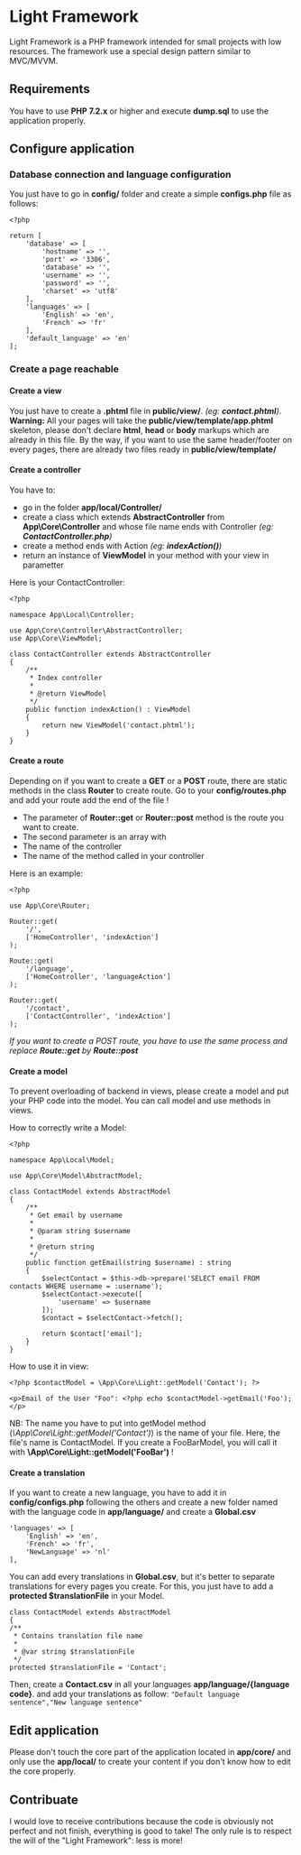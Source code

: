 # Light Framework

Light Framework is a PHP framework intended for small projects with low resources. The framework use a special design pattern similar to MVC/MVVM.

## Requirements
You have to use **PHP 7.2.x** or higher and execute **dump.sql** to use the application properly.

## Configure application

### Database connection and language configuration
You just have to go in **config/** folder and create a simple **configs.php** file as follows:
    
    <?php
    
    return [
        'database' => [
            'hostname' => '',
            'port' => '3306',
            'database' => '',
            'username' => '',
            'password' => '',
            'charset' => 'utf8'
        ],
        'languages' => [
            'English' => 'en',
            'French' => 'fr'
        ],
        'default_language' => 'en'
    ];

### Create a page reachable
#### Create a view
You just have to create a **.phtml** file in **public/view/**. *(eg: **contact.phtml**)*.
**Warning:** All your pages will take the **public/view/template/app.phtml** skeleton, please don't declare **html**, **head** or **body** markups which are already in this file.
By the way, if you want to use the same header/footer on every pages, there are already two files ready in **public/view/template/**

#### Create a controller
You have to:
- go in the folder **app/local/Controller/**
- create a class which extends **AbstractController** from **App\Core\Controller** and whose file name ends with Controller *(eg: **ContactController.php**)*
- create a method ends with Action *(eg: **indexAction()**)*
- return an instance of **ViewModel** in your method with your view in parametter

Here is your ContactController:
    
    <?php
    
    namespace App\Local\Controller;
    
    use App\Core\Controller\AbstractController;
    use App\Core\ViewModel;
    
    class ContactController extends AbstractController
    {
        /**
         * Index controller
         *
         * @return ViewModel
         */
        public function indexAction() : ViewModel
        {
            return new ViewModel('contact.phtml');
        }
    }

#### Create a route
Depending on if you want to create a **GET** or a **POST** route, there are static methods in the class **Router** to create route. Go to your **config/routes.php** and add your route add the end of the file !

- The parameter of **Router::get** or **Router::post** method is the route you want to create.
- The second parameter is an array with
 - The name of the controller
 - The name of the method called in your controller

Here is an example:
    
    <?php
    
    use App\Core\Router;
    
    Router::get(
        '/',
        ['HomeController', 'indexAction']
    );
    
    Route::get(
        '/language',
        ['HomeController', 'languageAction']
    );
    
    Router::get(
        '/contact',
        ['ContactController', 'indexAction']
    );
*If you want to create a POST route, you have to use the same process and replace **Route::get** by **Route::post***

#### Create a model
To prevent overloading of backend in views, please create a model and put your PHP code into the model. You can call model and use methods in views.

How to correctly write a Model:
    
    <?php
    
    namespace App\Local\Model;
    
    use App\Core\Model\AbstractModel;
    
    class ContactModel extends AbstractModel
    {
        /**
         * Get email by username
         *
         * @param string $username
         *
         * @return string
         */
        public function getEmail(string $username) : string
        {
            $selectContact = $this->db->prepare('SELECT email FROM contacts WHERE username = :username');
            $selectContact->execute([
                'username' => $username
            ]);
            $contact = $selectContact->fetch();
        
            return $contact['email'];
        }
    }
How to use it in view:
    
    <?php $contactModel = \App\Core\Light::getModel('Contact'); ?>
    
    <p>Email of the User "Foo": <?php echo $contactModel->getEmail('Foo');</p>

NB: The name you have to put into getModel method (*\App\Core\Light::getModel('Contact')*) is the name of your file. Here, the file's name is ContactModel. If you create a FooBarModel, you will call it with **\App\Core\Light::getModel('FooBar')** !

#### Create a translation
If you want to create a new language, you have to add it in **config/configs.php** following the others and create a new folder named with the language code in **app/language/** and create a **Global.csv**
    
    'languages' => [
        'English' => 'en',
        'French' => 'fr',
        'NewLanguage' => 'nl'
    ],
You can add every translations in **Global.csv**, but it's better to separate translations for every pages you create. For this, you just have to add a **protected $translationFile** in your Model.
    
    class ContactModel extends AbstractModel
    {
    /**
     * Contains translation file name
     *
     * @var string $translationFile
     */
    protected $translationFile = 'Contact';
Then, create a **Contact.csv** in all your languages **app/language/{language code}**. and add your translations as follow:
`"Default language sentence","New language sentence"`

## Edit application
Please don't touch the core part of the application located in **app/core/** and only use the **app/local/** to create your content if you don't know how to edit the core properly.

## Contribuate
I would love to receive contributions because the code is obviously not perfect and not finish, everything is good to take! The only rule is to respect the will of the "Light Framework": less is more!